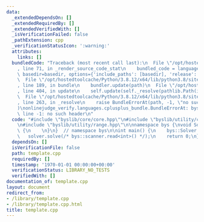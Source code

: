 ```yaml
---
data:
  _extendedDependsOn: []
  _extendedRequiredBy: []
  _extendedVerifiedWith: []
  _isVerificationFailed: false
  _pathExtension: cpp
  _verificationStatusIcon: ':warning:'
  attributes:
    links: []
  bundledCode: "Traceback (most recent call last):\n  File \"/opt/hostedtoolcache/Python/3.8.12/x64/lib/python3.8/site-packages/onlinejudge_verify/documentation/build.py\"\
    , line 71, in _render_source_code_stat\n    bundled_code = language.bundle(stat.path,\
    \ basedir=basedir, options={'include_paths': [basedir], 'release': True}).decode()\n\
    \  File \"/opt/hostedtoolcache/Python/3.8.12/x64/lib/python3.8/site-packages/onlinejudge_verify/languages/cplusplus.py\"\
    , line 189, in bundle\n    bundler.update(path)\n  File \"/opt/hostedtoolcache/Python/3.8.12/x64/lib/python3.8/site-packages/onlinejudge_verify/languages/cplusplus_bundle.py\"\
    , line 404, in update\n    self.update(self._resolve(pathlib.Path(included), included_from=path))\n\
    \  File \"/opt/hostedtoolcache/Python/3.8.12/x64/lib/python3.8/site-packages/onlinejudge_verify/languages/cplusplus_bundle.py\"\
    , line 263, in _resolve\n    raise BundleErrorAt(path, -1, \"no such header\"\
    )\nonlinejudge_verify.languages.cplusplus_bundle.BundleErrorAt: byslib/core/core.hpp:\
    \ line -1: no such header\n"
  code: "#include \"byslib/core/core.hpp\"\n#include \"byslib/utility/change.hpp\"\
    \n#include \"byslib/utility/range.hpp\"\n\nnamespace bys {\nvoid Solver::solve()\
    \ {\n    \n}\n}  // namespace bys\n\nint main() {\n    bys::Solver solver;\n \
    \   solver.solve(/* bys::scanner.read<int>() */);\n    return 0;\n}\n"
  dependsOn: []
  isVerificationFile: false
  path: template.cpp
  requiredBy: []
  timestamp: '1970-01-01 00:00:00+00:00'
  verificationStatus: LIBRARY_NO_TESTS
  verifiedWith: []
documentation_of: template.cpp
layout: document
redirect_from:
- /library/template.cpp
- /library/template.cpp.html
title: template.cpp
---
```


